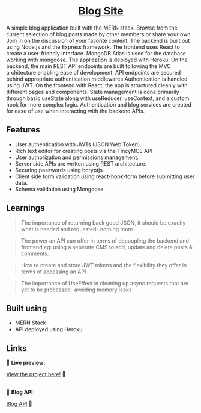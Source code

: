 <p align="center">
  <a href="#">
    <h1 align="center">Blog Site</h1>
  </a>
</p>

A simple blog application built with the MERN stack. Browse from the current selection of blog posts made by other members or share your own. Join in on the discussion of your favorite content.
The backend is built out using Node.js and the Express framework. The frontend uses React to create a user-friendly interface. MongoDB Atlas is used for the database working with mongoose. The application is deployed with Heroku. On the backend, the main REST API endpoints are built following the MVC architecture enabling ease of development. API endpoints are secured behind appropriate authentication middlewares.Authentication is handled using JWT. On the frontend with React, the app is structured cleanly with different pages and components. State management is done primarily through basic useState along with useReducer, useContext, and a custom hook for more complex logic. Authentication and blog services are created for ease of use when interacting with the backend APIs.

## Features

- User authentication with JWTs (JSON Web Token).
- Rich text editor for creating posts via the TincyMCE API
- User authorization and permissions management.
- Server side APIs are written using REST architecture.
- Securing passwords using bcryptjs.
- Client side form validation using react-hook-form before submitting user data.
- Schema validation using Mongoose.

## Learnings

> The importance of returning back good JSON, it should be exactly what is needed and requested- nothing more.

> The power an API can offer in terms of decoupling the backend and frontend eg: using a seperate CMS to add, update and delete posts & comments.

> How to create and store JWT tokens and the flexibility they offer in terms of accessing an API

> The importance of UseEffect in cleaning up async requests that are yet to be processed- avoiding memory leaks

## Built using

- MERN Stack
- API deployed using Heroku

## Links

🔗 **Live preview:** <p>
<a href="#" target="_blank" rel="noopener noreferrer">View the project here!</a>
👀

## </p>

🔗 **Blog API:** <p>
<a href="https://github.com/AminuMado/blog_api" target="_blank" rel="noopener noreferrer">Blog API</a>
👀

## </p>
